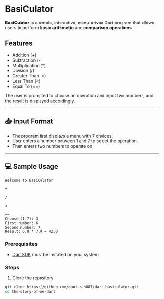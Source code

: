 # BasiCulator 

**BasiCulator** is a simple, interactive, menu-driven Dart program that allows users to perform **basic arithmetic** and **comparison operations**.

## Features

- Addition (+)
- Subtraction (-)
- Multiplication (*)
- Division (/)
- Greater Than (>)
- Less Than (<)
- Equal To (==)

The user is prompted to choose an operation and input two numbers, and the result is displayed accordingly.

---

## 📥 Input Format

- The program first displays a menu with 7 choices.
- User enters a number between 1 and 7 to select the operation.
- Then enters two numbers to operate on.

---

## 💻 Sample Usage

```
Welcome to BasiCulator

+

/

<

==
Choose (1-7): 3
First number: 6
Second number: 7
Result: 6.0 * 7.0 = 42.0
```

### Prerequisites

- [Dart SDK](https://dart.dev/get-dart) must be installed on your system

### Steps

1. Clone the repository

```bash
git clone https://github.com/dani-s-h007/dart-basiculator.git
cd the-story-of-me-dart
